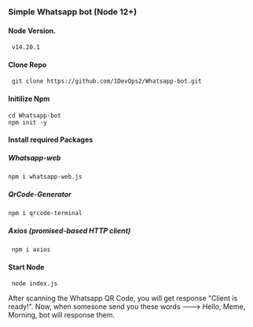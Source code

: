 ### Simple Whatsapp bot (Node 12+)

#### Node Version.
     v14.20.1

#### Clone Repo
     git clone https://github.com/1DevOps2/Whatsapp-bot.git
     
#### Initilize Npm
    cd Whatsapp-bot
    npm init -y
  
#### Install required Packages
##### Whatsapp-web 
    npm i whatsapp-web.js
##### QrCode-Generator
    npm i qrcode-terminal
##### Axios (promised-based HTTP client)
     npm i axios
     
#### Start Node
     node index.js
     
After scanning the Whatsapp QR Code, you will get response "Client is ready!". Now, when somesone send you these words ---> Hello, Meme, Morning, bot will response them.
